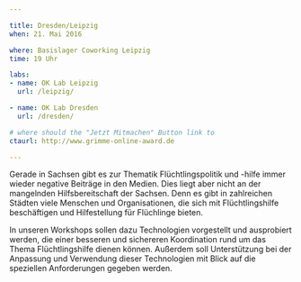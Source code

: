 ```yaml
---

title: Dresden/Leipzig
when: 21. Mai 2016

where: Basislager Coworking Leipzig
time: 19 Uhr

labs:
- name: OK Lab Leipzig
  url: /leipzig/

- name: OK Lab Dresden
  url: /dresden/

# where should the "Jetzt Mitmachen" Button link to
ctaurl: http://www.grimme-online-award.de

---
```


Gerade in Sachsen gibt es zur Thematik Flüchtlingspolitik und -hilfe immer wieder negative Beiträge in den Medien. Dies liegt aber nicht an der mangelnden Hilfsbereitschaft der Sachsen. Denn es gibt in zahlreichen Städten viele Menschen und Organisationen, die sich mit Flüchtlingshilfe beschäftigen und Hilfestellung für Flüchlinge bieten.

In unseren Workshops sollen dazu Technologien vorgestellt und ausprobiert werden, die einer besseren und sichereren Koordination rund um das Thema Flüchtlingshilfe dienen können. Außerdem soll Unterstützung bei der Anpassung und Verwendung dieser Technologien mit Blick auf die speziellen Anforderungen gegeben werden.